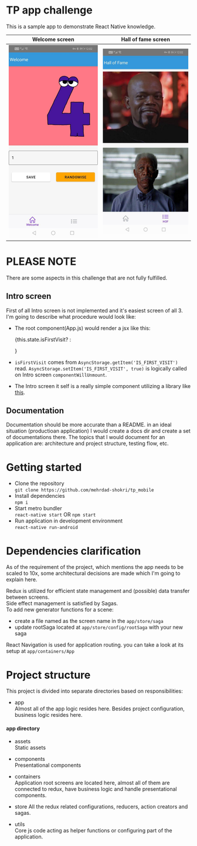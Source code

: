 # TP app challenge
This is a sample app to demonstrate React Native knowledge.

Welcome screen             |  Hall of fame screen
:-------------------------:|:-------------------------:
![Welcome screen](assets/welcome.jpg "Welcome")  |  ![Hall of fame screen](assets/hof.jpg "Welcome")


# PLEASE NOTE
There are some aspects in this challenge that are not fully fulfilled.  
## Intro screen
First of all Intro screen is not implemented and it's easiest screen of all 3.  
I'm going to describe what procedure would look like:  
* The root component(App.js) would render a jsx like this:  

    {this.state.isFirstVisit? <Intro/> : <Main />}
    
* ``isFirstVisit`` comes from ``AsyncStorage.getItem('IS_FIRST_VISIT')`` read.  ``AsyncStorage.setItem('IS_FIRST_VISIT', true)`` is logically called on Intro screen ``componentWillUnmount``.  
* The Intro screen it self is a really simple component utilizing a library like [this](react-native-app-intro-slider).  
## Documentation
Documentation should be more accurate than a README. in an ideal situation (productioan application) I would create a docs dir and create a set of documentations there. The topics that I would document for an application are: architecture and project structure, testing flow, etc.  

# Getting started
* Clone the repository  
``git clone https://github.com/mehrdad-shokri/tp_mobile``
* Install dependencies  
``npm i``
* Start metro bundler  
``react-native start`` OR ``npm start``
* Run application in development environment  
``react-native run-android`` 

# Dependencies clarification
As of the requirement of the project, which mentions the app needs to be scaled to 10x, some architectural decisions are made which I'm going to explain here.  

Redux is utilized for efficient state management and (possible) data transfer between screens.  
Side effect management is satisfied by Sagas.  
To add new generator functions for a scene:
* create a file named as the screen name in the ``app/store/saga``
* update rootSaga located at ``app/store/config/rootSaga``  with your new saga

React Navigation is used for application routing. you can take a look at its setup at ``app/containers/App``  

# Project structure
This project is divided into separate directories based on responsibilities:  
* app  
 Almost all of the app logic resides here. Besides project configuration, business logic resides here.
 
 #### app directory
 * assets  
 Static assets  
 
 * components  
 Presentational components  
 
 * containers  
 Application root screens are located here, almost all of them are connected to redux, have business logic and handle presentational components.  
 
 * store
 All the redux related configurations, reducers, action creators and sagas.  
 
 * utils  
Core js code acting as helper functions or configuring part of the application.  
